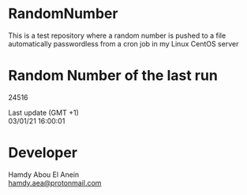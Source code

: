 # RandomNumber    
This is a test repository where a random number is pushed to a file automatically passwordless from a cron job in my Linux CentOS server    
# Random Number of the last run   
24516
      
Last update (GMT +1)    
03/01/21 16:00:01
# Developer    
Hamdy Abou El Anein   
hamdy.aea@protonmail.com

